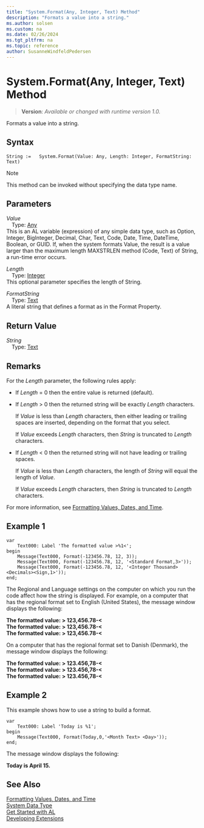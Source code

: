 ```yaml
---
title: "System.Format(Any, Integer, Text) Method"
description: "Formats a value into a string."
ms.author: solsen
ms.custom: na
ms.date: 02/26/2024
ms.tgt_pltfrm: na
ms.topic: reference
author: SusanneWindfeldPedersen
---
```

[//]: # (START>DO_NOT_EDIT)
[//]: # (IMPORTANT:Do not edit any of the content between here and the END>DO_NOT_EDIT.)
[//]: # (Any modifications should be made in the .xml files in the ModernDev repo.)
# System.Format(Any, Integer, Text) Method
> **Version**: _Available or changed with runtime version 1.0._

Formats a value into a string.


## Syntax
```AL
String :=   System.Format(Value: Any, Length: Integer, FormatString: Text)
```
> [!NOTE]
> This method can be invoked without specifying the data type name.
## Parameters
*Value*  
&emsp;Type: [Any](../any/any-data-type.md)  
This is an AL variable (expression) of any simple data type, such as Option, Integer, BigInteger, Decimal, Char, Text, Code, Date, Time, DateTime, Boolean, or GUID. If, when the system formats Value, the result is a value larger than the maximum length MAXSTRLEN method (Code, Text) of String, a run-time error occurs.  

*Length*  
&emsp;Type: [Integer](../integer/integer-data-type.md)  
This optional parameter specifies the length of String.  

*FormatString*  
&emsp;Type: [Text](../text/text-data-type.md)  
A literal string that defines a format as in the Format Property.  


## Return Value
*String*  
&emsp;Type: [Text](../text/text-data-type.md)  



[//]: # (IMPORTANT: END>DO_NOT_EDIT)

## Remarks

For the *Length* parameter, the following rules apply:  

- If *Length* = 0 then the entire value is returned (default).  

- If *Length* > 0 then the returned string will be exactly *Length* characters.  

   If *Value* is less than *Length* characters, then either leading or trailing spaces are inserted, depending on the format that you select.  

   If *Value* exceeds *Length* characters, then *String* is truncated to *Length* characters.  

- If *Length* < 0 then the returned string will not have leading or trailing spaces.  

   If *Value* is less than *Length* characters, the length of *String* will equal the length of *Value*.  

   If *Value* exceeds *Length* characters, then *String* is truncated to *Length* characters.

For more information, see [Formatting Values, Dates, and Time](../../devenv-format-property.md).

## Example 1

```al
var
    Text000: Label 'The formatted value >%1<';
begin
    Message(Text000, Format(-123456.78, 12, 3));  
    Message(Text000, Format(-123456.78, 12, '<Standard Format,3>'));  
    Message(Text000, Format(-123456.78, 12, '<Integer Thousand><Decimals><Sign,1>'));  
end;

```  

The Regional and Language settings on the computer on which you run the code affect how the string is displayed. For example, on a computer that has the regional format set to English (United States), the message window displays the following:  

**The formatted value: > 123,456.78-\<**  
**The formatted value: > 123,456.78-\<**  
**The formatted value: > 123,456.78-\<**  

On a computer that has the regional format set to Danish \(Denmark\), the message window displays the following:  

**The formatted value: > 123.456,78-\<**  
**The formatted value: > 123.456,78-\<**  
**The formatted value: > 123.456,78-\<**  

## Example 2

This example shows how to use a string to build a format.

```al
var
    Text000: Label 'Today is %1';
begin 
    Message(Text000, Format(Today,0,'<Month Text> <Day>'));  
end;
```  

The message window displays the following:  

**Today is April 15.**  

## See Also

[Formatting Values, Dates, and Time](../../devenv-format-property.md)  
[System Data Type](system-data-type.md)  
[Get Started with AL](../../devenv-get-started.md)  
[Developing Extensions](../../devenv-dev-overview.md)
